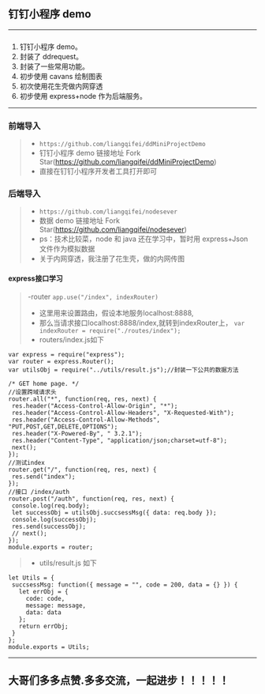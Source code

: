 ## 钉钉小程序 demo

---

###

1. 钉钉小程序 demo。
2. 封装了 ddrequest。
3. 封装了一些常用功能。
4. 初步使用 cavans 绘制图表
5. 初次使用花生壳做内网穿透
6. 初步使用 express+node 作为后端服务。

---

### 前端导入

> - `https://github.com/liangqifei/ddMiniProjectDemo`
> - 钉钉小程序 demo 链接地址 Fork Star(https://github.com/liangqifei/ddMiniProjectDemo)
> - 直接在钉钉小程序开发者工具打开即可

### 后端导入

> - `https://github.com/liangqifei/nodesever`
> - 数据 demo 链接地址 Fork Star(https://github.com/liangqifei/nodesever)
> - ps：技术比较菜，node 和 java 还在学习中，暂时用 express+Json 文件作为模拟数据
> - 关于内网穿透，我注册了花生壳，做的内网传图

#### express接口学习
> -router
   `app.use("/index", indexRouter)` 
> -  这里用来设置路由，假设本地服务localhost:8888,
> -  那么当请求接口localhost:8888/index,就转到indexRouter上，
 `var indexRouter = require("./routes/index");`
> - routers/index.js如下
 ```
var express = require("express");
var router = express.Router();
var utilsObj = require("../utils/result.js");//封装一下公共的数据方法

/* GET home page. */
//设置跨域请求头
router.all("*", function(req, res, next) {
  res.header("Access-Control-Allow-Origin", "*");
  res.header("Access-Control-Allow-Headers", "X-Requested-With");
  res.header("Access-Control-Allow-Methods", "PUT,POST,GET,DELETE,OPTIONS");
  res.header("X-Powered-By", " 3.2.1");
  res.header("Content-Type", "application/json;charset=utf-8");
  next();
});
//测试index
router.get("/", function(req, res, next) {
  res.send("index");
});
//接口 /index/auth
router.post("/auth", function(req, res, next) {
  console.log(req.body);
  let successObj = utilsObj.succsessMsg({ data: req.body });
  console.log(successObj);
  res.send(successObj);
  // next();
});
module.exports = router;

 ```
 > - utils/result.js 如下
 ```
 let Utils = {
  succsessMsg: function({ message = "", code = 200, data = {} }) {
    let errObj = {
      code: code,
      message: message,
      data: data
    };
    return errObj;
  }
};
module.exports = Utils;
 ```
---

## 大哥们多多点赞.多多交流，一起进步！！！！！

